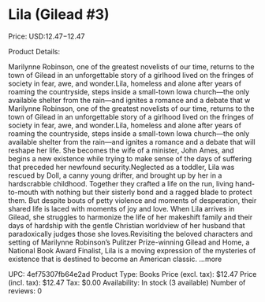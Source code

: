 # Lila (Gilead #3)

Price: USD:$12.47-$12.47

Product Details:

Marilynne Robinson, one of the greatest novelists of our time, returns to the town of Gilead in an unforgettable story of a girlhood lived on the fringes of society in fear, awe, and wonder.Lila, homeless and alone after years of roaming the countryside, steps inside a small-town Iowa church—the only available shelter from the rain—and ignites a romance and a debate that w Marilynne Robinson, one of the greatest novelists of our time, returns to the town of Gilead in an unforgettable story of a girlhood lived on the fringes of society in fear, awe, and wonder.Lila, homeless and alone after years of roaming the countryside, steps inside a small-town Iowa church—the only available shelter from the rain—and ignites a romance and a debate that will reshape her life. She becomes the wife of a minister, John Ames, and begins a new existence while trying to make sense of the days of suffering that preceded her newfound security.Neglected as a toddler, Lila was rescued by Doll, a canny young drifter, and brought up by her in a hardscrabble childhood. Together they crafted a life on the run, living hand-to-mouth with nothing but their sisterly bond and a ragged blade to protect them. But despite bouts of petty violence and moments of desperation, their shared life is laced with moments of joy and love. When Lila arrives in Gilead, she struggles to harmonize the life of her makeshift family and their days of hardship with the gentle Christian worldview of her husband that paradoxically judges those she loves.Revisiting the beloved characters and setting of Marilynne Robinson’s Pulitzer Prize-winning Gilead and Home, a National Book Award Finalist, Lila is a moving expression of the mysteries of existence that is destined to become an American classic. ...more

UPC: 4ef75307fb64e2ad
Product Type: Books
Price (excl. tax): $12.47
Price (incl. tax): $12.47
Tax: $0.00
Availability: In stock (3 available)
Number of reviews: 0